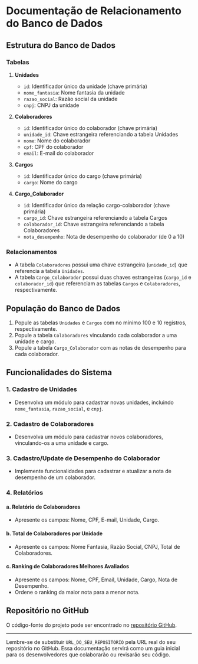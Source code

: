 # Documentação de Relacionamento do Banco de Dados

## Estrutura do Banco de Dados

### Tabelas

1. **Unidades**
   - `id`: Identificador único da unidade (chave primária)
   - `nome_fantasia`: Nome fantasia da unidade
   - `razao_social`: Razão social da unidade
   - `cnpj`: CNPJ da unidade

2. **Colaboradores**
   - `id`: Identificador único do colaborador (chave primária)
   - `unidade_id`: Chave estrangeira referenciando a tabela Unidades
   - `nome`: Nome do colaborador
   - `cpf`: CPF do colaborador
   - `email`: E-mail do colaborador

3. **Cargos**
   - `id`: Identificador único do cargo (chave primária)
   - `cargo`: Nome do cargo

4. **Cargo_Colaborador**
   - `id`: Identificador único da relação cargo-colaborador (chave primária)
   - `cargo_id`: Chave estrangeira referenciando a tabela Cargos
   - `colaborador_id`: Chave estrangeira referenciando a tabela Colaboradores
   - `nota_desempenho`: Nota de desempenho do colaborador (de 0 a 10)

### Relacionamentos

- A tabela `Colaboradores` possui uma chave estrangeira (`unidade_id`) que referencia a tabela `Unidades`.
- A tabela `Cargo_Colaborador` possui duas chaves estrangeiras (`cargo_id` e `colaborador_id`) que referenciam as tabelas `Cargos` e `Colaboradores`, respectivamente.

## População do Banco de Dados

1. Popule as tabelas `Unidades` e `Cargos` com no mínimo 100 e 10 registros, respectivamente.
2. Popule a tabela `Colaboradores` vinculando cada colaborador a uma unidade e cargo.
3. Popule a tabela `Cargo_Colaborador` com as notas de desempenho para cada colaborador.

## Funcionalidades do Sistema

### 1. Cadastro de Unidades

- Desenvolva um módulo para cadastrar novas unidades, incluindo `nome_fantasia`, `razao_social`, e `cnpj`.

### 2. Cadastro de Colaboradores

- Desenvolva um módulo para cadastrar novos colaboradores, vinculando-os a uma unidade e cargo.

### 3. Cadastro/Update de Desempenho do Colaborador

- Implemente funcionalidades para cadastrar e atualizar a nota de desempenho de um colaborador.

### 4. Relatórios

#### a. Relatório de Colaboradores

- Apresente os campos: Nome, CPF, E-mail, Unidade, Cargo.

#### b. Total de Colaboradores por Unidade

- Apresente os campos: Nome Fantasia, Razão Social, CNPJ, Total de Colaboradores.

#### c. Ranking de Colaboradores Melhores Avaliados

- Apresente os campos: Nome, CPF, Email, Unidade, Cargo, Nota de Desempenho.
- Ordene o ranking da maior nota para a menor nota.

## Repositório no GitHub

O código-fonte do projeto pode ser encontrado no [repositório GitHub](URL_DO_SEU_REPOSITORIO).

---

Lembre-se de substituir `URL_DO_SEU_REPOSITORIO` pela URL real do seu repositório no GitHub. Essa documentação servirá como um guia inicial para os desenvolvedores que colaborarão ou revisarão seu código.
